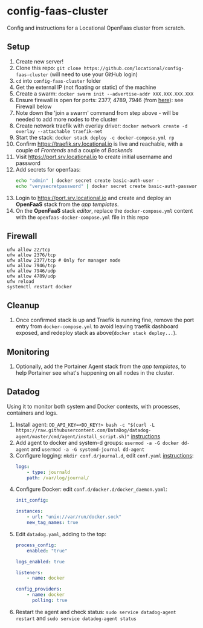 # config-faas-cluster
Config and instructions for a Locational OpenFaas cluster from scratch.

## Setup

1. Create new server!
1. Clone this repo: `git clone https://github.com/locational/config-faas-cluster` (will need to use your GitHub login)
1. `cd` into `config-faas-cluster` folder
1. Get the external IP (not floating or static) of the machine
1. Create a swarm: `docker swarm init --advertise-addr XXX.XXX.XXX.XXX`
1. Ensure firewall is open for ports: 2377, 4789, 7946 (from [here](https://www.digitalocean.com/community/tutorials/how-to-configure-the-linux-firewall-for-docker-swarm-on-centos-7)): see Firewall below
1. Note down the 'join a swarm' command from step above - will be needed to add more nodes to the cluster
1. Create network traefik with overlay driver: `docker network create -d overlay --attachable traefik-net`
1. Start the stack: `docker stack deploy -c docker-compose.yml rp`
1. Confirm https://traefik.srv.locational.io is live and reachable, with a couple of _Frontends_ and a couple of _Backends_
1. Visit https://port.srv.locational.io to create initial username and password
1. Add secrets for openfaas:
    ```sh
    echo "admin" | docker secret create basic-auth-user -
    echo "verysecretpassword" | docker secret create basic-auth-password -
    ```
1. Login to https://port.srv.locational.io and create and deploy an **OpenFaaS** stack from the _app templates_.
1. On the **OpenFaaS** stack _editor_, replace the `docker-compose.yml` content with the `openfaas-docker-compose.yml` file in this repo

## Firewall

```
ufw allow 22/tcp
ufw allow 2376/tcp
ufw allow 2377/tcp # Only for manager node
ufw allow 7946/tcp
ufw allow 7946/udp
ufw allow 4789/udp
ufw reload
systemctl restart docker
```

## Cleanup
1. Once confirmed stack is up and Traefik is running fine, remove the port entry from `docker-compose.yml` to avoid leaving traefik dashboard exposed, and redeploy stack as above(`docker stack deploy...`).

## Monitoring  
1. Optionally, add the Portainer Agent stack from the _app templates_, to help Portainer see what's happening on all nodes in the cluster.


## Datadog

Using it to monitor both system and Docker contexts, with processes, containers and logs.

1. Install agent: `DD_API_KEY=<DD_KEY!> bash -c "$(curl -L https://raw.githubusercontent.com/DataDog/datadog-agent/master/cmd/agent/install_script.sh)"` [instructions](https://app.datadoghq.com/account/settings#agent/ubuntu)
2. Add agent to docker and system-d groups: `usermod -a -G docker dd-agent` and `usermod -a -G systemd-journal dd-agent`
3. Configure logging: `mkdir conf.d/journal.d`, edit `conf.yaml` [instructions](https://docs.datadoghq.com/integrations/journald/):
    ```yaml
    logs:
        - type: journald
        path: /var/log/journal/
    ```
4. Configure Docker: edit `conf.d/docker.d/docker_daemon.yaml`:
    ```yaml
    init_config:

    instances:
        - url: "unix://var/run/docker.sock"
        new_tag_names: true
    ```
4. Edit `datadog.yaml`, adding to the top:
    ```yaml
    process_config:
        enabled: "true"

    logs_enabled: true

    listeners:
        - name: docker

    config_providers:
        - name: docker
          polling: true
    ```
5. Restart the agent and check status: `sudo service datadog-agent restart` and `sudo service datadog-agent status`